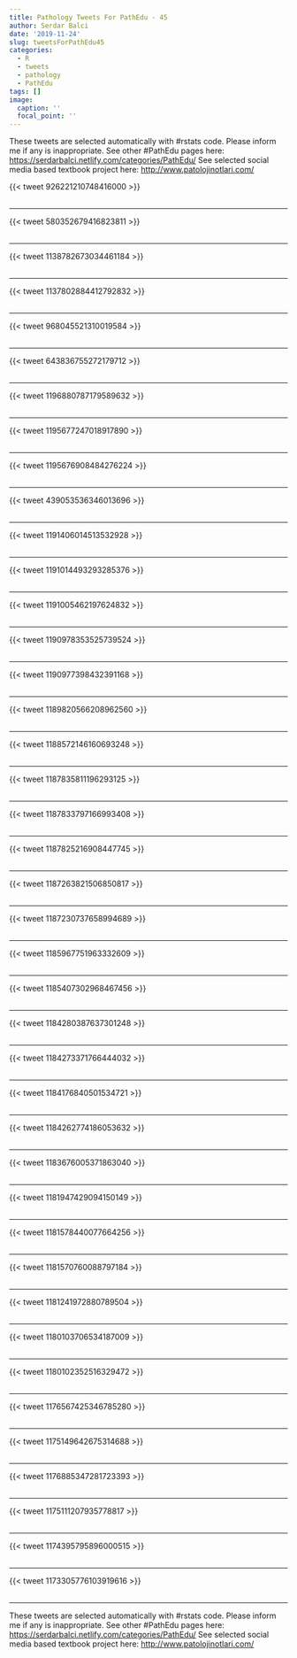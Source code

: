 ```yaml
---
title: Pathology Tweets For PathEdu - 45
author: Serdar Balci
date: '2019-11-24'
slug: tweetsForPathEdu45
categories:
  - R
  - tweets
  - pathology
  - PathEdu
tags: []
image:
  caption: ''
  focal_point: ''
---
```



These tweets are selected automatically with #rstats code. Please inform me if any is inappropriate.
See other #PathEdu pages here: https://serdarbalci.netlify.com/categories/PathEdu/ 
See selected social media based textbook project here: http://www.patolojinotlari.com/

{{< tweet 926221210748416000 >}}
<br>
<br>
<hr>
{{< tweet 580352679416823811 >}}
<br>
<br>
<hr>
{{< tweet 1138782673034461184 >}}
<br>
<br>
<hr>
{{< tweet 1137802884412792832 >}}
<br>
<br>
<hr>
{{< tweet 968045521310019584 >}}
<br>
<br>
<hr>
{{< tweet 643836755272179712 >}}
<br>
<br>
<hr>
{{< tweet 1196880787179589632 >}}
<br>
<br>
<hr>
{{< tweet 1195677247018917890 >}}
<br>
<br>
<hr>
{{< tweet 1195676908484276224 >}}
<br>
<br>
<hr>
{{< tweet 439053536346013696 >}}
<br>
<br>
<hr>
{{< tweet 1191406014513532928 >}}
<br>
<br>
<hr>
{{< tweet 1191014493293285376 >}}
<br>
<br>
<hr>
{{< tweet 1191005462197624832 >}}
<br>
<br>
<hr>
{{< tweet 1190978353525739524 >}}
<br>
<br>
<hr>
{{< tweet 1190977398432391168 >}}
<br>
<br>
<hr>
{{< tweet 1189820566208962560 >}}
<br>
<br>
<hr>
{{< tweet 1188572146160693248 >}}
<br>
<br>
<hr>
{{< tweet 1187835811196293125 >}}
<br>
<br>
<hr>
{{< tweet 1187833797166993408 >}}
<br>
<br>
<hr>
{{< tweet 1187825216908447745 >}}
<br>
<br>
<hr>
{{< tweet 1187263821506850817 >}}
<br>
<br>
<hr>
{{< tweet 1187230737658994689 >}}
<br>
<br>
<hr>
{{< tweet 1185967751963332609 >}}
<br>
<br>
<hr>
{{< tweet 1185407302968467456 >}}
<br>
<br>
<hr>
{{< tweet 1184280387637301248 >}}
<br>
<br>
<hr>
{{< tweet 1184273371766444032 >}}
<br>
<br>
<hr>
{{< tweet 1184176840501534721 >}}
<br>
<br>
<hr>
{{< tweet 1184262774186053632 >}}
<br>
<br>
<hr>
{{< tweet 1183676005371863040 >}}
<br>
<br>
<hr>
{{< tweet 1181947429094150149 >}}
<br>
<br>
<hr>
{{< tweet 1181578440077664256 >}}
<br>
<br>
<hr>
{{< tweet 1181570760088797184 >}}
<br>
<br>
<hr>
{{< tweet 1181241972880789504 >}}
<br>
<br>
<hr>
{{< tweet 1180103706534187009 >}}
<br>
<br>
<hr>
{{< tweet 1180102352516329472 >}}
<br>
<br>
<hr>
{{< tweet 1176567425346785280 >}}
<br>
<br>
<hr>
{{< tweet 1175149642675314688 >}}
<br>
<br>
<hr>
{{< tweet 1176885347281723393 >}}
<br>
<br>
<hr>
{{< tweet 1175111207935778817 >}}
<br>
<br>
<hr>
{{< tweet 1174395795896000515 >}}
<br>
<br>
<hr>
{{< tweet 1173305776103919616 >}}
<br>
<br>
<hr>


These tweets are selected automatically with #rstats code. Please inform me if any is inappropriate.
See other #PathEdu pages here: https://serdarbalci.netlify.com/categories/PathEdu/ 
See selected social media based textbook project here: http://www.patolojinotlari.com/
